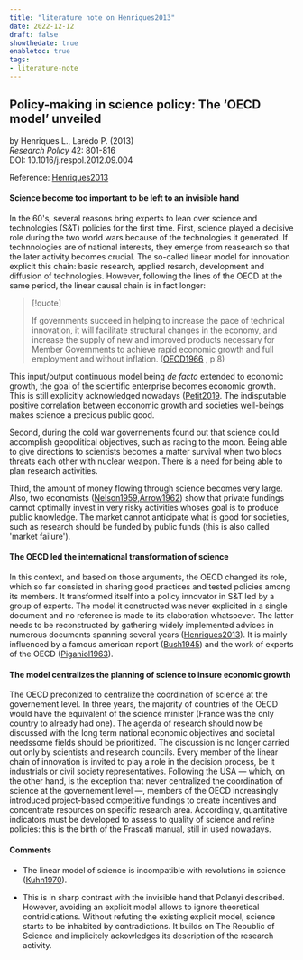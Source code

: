```yaml
---
title: "literature note on Henriques2013"
date: 2022-12-12
draft: false
showthedate: true
enabletoc: true
tags:
- literature-note
---
```


## **Policy-making in science policy: The ‘OECD model’ unveiled**     
by Henriques L., Larédo P. (2013)         
*Research Policy* 42: 801-816       
DOI: 10.1016/j.respol.2012.09.004     

Reference: [Henriques2013](reference/Henriques2013.md)

#### Science become too important to be left to an invisible hand
In the 60's, several reasons bring experts to lean over science and technologies (S&T) policies for the first time. First, science played a decisive role during the two world wars because of the technologies it generated. If technnologies are of national interests, they emerge from reasearch so that the later activity becomes crucial. The so-called linear model for innovation explicit this chain: basic research, applied resarch, development and diffusion of technologies. However, following the lines of the OECD at the same period, the linear causal chain is in fact longer: 

>[!quote]
>
>If governments succeed in helping to increase the pace of technical innovation, it will facilitate structural changes in the economy, and increase the supply of new and improved products necessary for Member Governments to achieve rapid economic growth and full employment and without inflation. ([OECD1966](reference/OECD1966.md) , p.8)

This input/output continuous model being *de facto* extended to economic growth, the goal of the scientific enterprise becomes economic growth. This is still explicitly acknowledged nowadays ([Petit2019](reference/Petit2019.md). The indisputable positive correlation between ecconomic growth and societies well-beings makes science a precious public good. 

Second, during the cold war governements found out that science could accomplish geopolitical objectives, such as racing to the moon. Being able to give directions to scientists becomes a matter survival when two blocs threats each other with nuclear weapon. There is a need for being able to plan research activities. 

Third, the amount of money flowing through science becomes very large. Also, two economists ([Nelson1959](reference/Nelson1959.md),[Arrow1962](reference/Arrow1962.md)) show that private fundings cannot optimally invest in very risky activities whoses goal is to produce public knowledge. The market cannot anticipate what is good for societies, such as research should be funded by public funds (this is also called 'market failure'). 

#### The OECD led the international transformation of science
In this context, and based on those arguments, the OECD changed its role, which so far consisted in sharing good practices and tested policies among its members.  It transformed itself into a policy innovator in S&T led by a group of experts. The model it constructed was never explicited in a single document and no reference is made to its elaboration whatsoever. The latter needs to be reconstructed by gathering widely implemented advices in numerous documents spanning several years ([Henriques2013](reference/Henriques2013.md)). It is mainly influenced by a famous american report ([Bush1945](reference/Bush1945.md)) and the work of experts of the OECD ([Piganiol1963](reference/Piganiol1963.md)). 

#### The model centralizes the planning of science to insure economic growth
The OECD preconized to centralize the coordination of science at the governement level. In three years, the majority of countries of the OECD would have the equivalent of the science minister (France was the only country to already had one). The agenda of research should now be discussed with the long term national economic objectives and societal needssome fields should be prioritized. The discussion is no longer carried out only by scientists and research councils. Every member of the linear chain of innovation is invited to play a role in the decision process, be it industrials or civil society representatives. Following the USA — which, on the other hand, is the exception that never centralized the coordination of science at the governement level —, members of the OECD increasingly introduced project-based competitive fundings to create incentives and concentrate resources on specific research area. Accordingly, quantitative indicators must be developed to assess to quality of science and refine policies: this is the birth of the Frascati manual, still in used nowadays.  

#### Comments

- The linear model of science is incompatible with revolutions in science ([Kuhn1970](reference/Kuhn1970.md)). 

- This is in sharp contrast with the invisible hand that Polanyi described. However, avoiding an explicit model allows to ignore theoretical contridications. Without refuting the existing explicit model, science starts to be inhabited by contradictions. It builds on The Republic of Science and implicitely ackowledges its description of the research activity. 